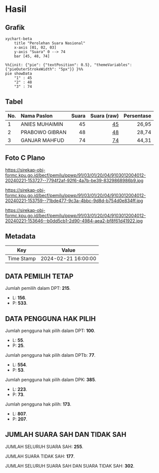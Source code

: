 # Hasil

## Grafik

```mermaid
xychart-beta
    title "Perolehan Suara Nasional"
    x-axis [01, 02, 03]
    y-axis "Suara" 0 --> 74
    bar [45, 48, 74]
```

```mermaid
%%{init: {"pie": {"textPosition": 0.5}, "themeVariables": {"pieOuterStrokeWidth": "5px"}} }%%
pie showData
    "1" : 45
    "2" : 48
    "3" : 74
```

## Tabel

| No. | Nama Paslon    | Suara | Suara (raw) | Persentase |
|:--- |:-------------- | -----:| -----------:| ----------:|
| 1   | ANIES MUHAIMIN | 45    | [45][p-1]   | 26,95      |
| 2   | PRABOWO GIBRAN | 48    | [48][p-2]   | 28,74      |
| 3   | GANJAR MAHFUD  | 74    | [74][p-3]   | 44,31      |


[p-1]: https://github.com/gigit-pemilu/pemilu-2024/blob/main/pilpres/hitung-suara/sub/91-papua/sub/03-jayapura/sub/01-sentani/sub/2004-sereh/sub/012-tps/sub/paslon-1.txt
[p-2]: https://github.com/gigit-pemilu/pemilu-2024/blob/main/pilpres/hitung-suara/sub/91-papua/sub/03-jayapura/sub/01-sentani/sub/2004-sereh/sub/012-tps/sub/paslon-2.txt
[p-3]: https://github.com/gigit-pemilu/pemilu-2024/blob/main/pilpres/hitung-suara/sub/91-papua/sub/03-jayapura/sub/01-sentani/sub/2004-sereh/sub/012-tps/sub/paslon-3.txt

## Foto C Plano

https://sirekap-obj-formc.kpu.go.id/becf/pemilu/ppwp/91/03/01/20/04/9103012004012-20240221-153727--7794f2af-92f6-4a7b-be39-8329868986b9.jpg

https://sirekap-obj-formc.kpu.go.id/becf/pemilu/ppwp/91/03/01/20/04/9103012004012-20240221-153759--71bde477-9c3a-4bbc-9d8d-b754d0e834ff.jpg

https://sirekap-obj-formc.kpu.go.id/becf/pemilu/ppwp/91/03/01/20/04/9103012004012-20240221-153646--b0dd5cb1-2d90-4984-aea2-bf8f61d41922.jpg


## Metadata

| Key        | Value               |
| ---------- | ------------------- |
| Time Stamp | 2024-02-21 16:00:00 |


## DATA PEMILIH TETAP

Jumlah pemilih dalam DPT: **215**.
 * L: **156**.
 * P: **533**.

## DATA PENGGUNA HAK PILIH

Jumlah pengguna hak pilih dalam DPT: **100**.
 * L: **55**.
 * P: **25**.

Jumlah pengguna hak pilih dalam DPTb: **77**.
 * L: **554**.
 * P: **53**.

Jumlah pengguna hak pilih dalam DPK: **385**.
 * L: **223**.
 * P: **73**.

Jumlah pengguna hak pilih: **173**.
 * L: **807**.
 * P: **207**.

## JUMLAH SUARA SAH DAN TIDAK SAH

JUMLAH SELURUH SUARA SAH: **255**.

JUMLAH SUARA TIDAK SAH: **177**.

JUMLAH SELURUH SUARA SAH DAN SUARA TIDAK SAH: **302**.



